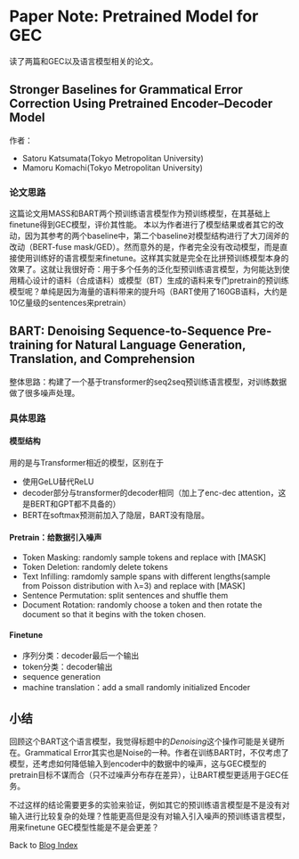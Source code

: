 # Paper Note: Pretrained Model for GEC

读了两篇和GEC以及语言模型相关的论文。

## Stronger Baselines for Grammatical Error Correction Using Pretrained Encoder–Decoder Model

作者：
- Satoru Katsumata(Tokyo Metropolitan University)
- Mamoru Komachi(Tokyo Metropolitan University)

### 论文思路

这篇论文用MASS和BART两个预训练语言模型作为预训练模型，在其基础上finetune得到GEC模型，评价其性能。
本以为作者进行了模型结果或者其它的改动，因为其参考的两个baseline中，第二个baseline对模型结构进行了大刀阔斧的改动（BERT-fuse mask/GED）。然而意外的是，作者完全没有改动模型，而是直接使用训练好的语言模型来finetune。这样其实就是完全在比拼预训练模型本身的效果了。这就让我很好奇：用于多个任务的泛化型预训练语言模型，为何能达到使用精心设计的语料（合成语料）或模型（BT）生成的语料来专门pretrain的预训练模型呢？单纯是因为海量的语料带来的提升吗（BART使用了160GB语料，大约是10亿量级的sentences来pretrain）

## BART: Denoising Sequence-to-Sequence Pre-training for Natural Language Generation, Translation, and Comprehension

整体思路：构建了一个基于transformer的seq2seq预训练语言模型，对训练数据做了很多噪声处理。

### 具体思路
#### 模型结构

用的是与Transformer相近的模型，区别在于

- 使用GeLU替代ReLU
- decoder部分与transformer的decoder相同（加上了enc-dec attention，这是BERT和GPT都不具备的）
- BERT在softmax预测前加入了隐层，BART没有隐层。

#### Pretrain：给数据引入噪声

- Token Masking: randomly sample tokens and replace with [MASK]
- Token Deletion: randomly delete tokens
- Text Infilling: ramdomly sample spans with different lengths(sample from Poisson distribution with λ=3) and replace with [MASK]
- Sentence Permutation: split sentences and shuffle them
- Document Rotation: randomly choose a token and then rotate the document so that it begins with the token chosen.

#### Finetune

- 序列分类：decoder最后一个输出
- token分类：decoder输出
- sequence generation
- machine translation：add a small randomly initialized Encoder

## 小结

回顾这个BART这个语言模型，我觉得标题中的*Denoising*这个操作可能是关键所在。Grammatical Error其实也是Noise的一种。作者在训练BART时，不仅考虑了模型，还考虑如何降低输入到encoder中的数据中的噪声，这与GEC模型的pretrain目标不谋而合（只不过噪声分布存在差异），让BART模型更适用于GEC任务。

不过这样的结论需要更多的实验来验证，例如其它的预训练语言模型是不是没有对输入进行比较复杂的处理？性能更高但是没有对输入引入噪声的预训练语言模型，用来finetune GEC模型性能是不是会更差？


Back to [Blog Index](../index)
